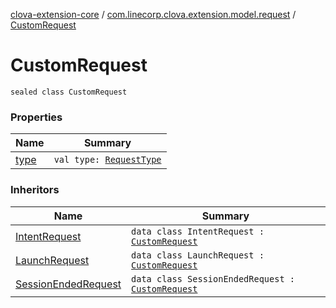 [clova-extension-core](../../index.md) / [com.linecorp.clova.extension.model.request](../index.md) / [CustomRequest](./index.md)

# CustomRequest

`sealed class CustomRequest`

### Properties

| Name | Summary |
|---|---|
| [type](type.md) | `val type: `[`RequestType`](../-request-type/index.md) |

### Inheritors

| Name | Summary |
|---|---|
| [IntentRequest](../-intent-request/index.md) | `data class IntentRequest : `[`CustomRequest`](./index.md) |
| [LaunchRequest](../-launch-request/index.md) | `data class LaunchRequest : `[`CustomRequest`](./index.md) |
| [SessionEndedRequest](../-session-ended-request/index.md) | `data class SessionEndedRequest : `[`CustomRequest`](./index.md) |
